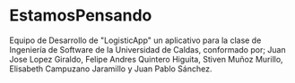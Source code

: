 # EstamosPensando
Equipo de Desarrollo de "LogisticApp" un aplicativo para la clase de Ingeniería de Software de la Universidad de Caldas, conformado por; Juan Jose Lopez Giraldo, Felipe Andres Quintero Higuita, Stiven Muñoz Murillo, Elisabeth Campuzano Jaramillo y Juan Pablo Sánchez.
